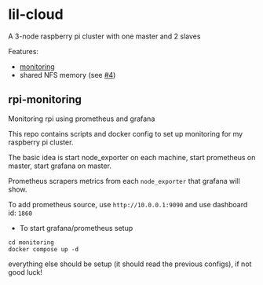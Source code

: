 # lil-cloud

A 3-node raspberry pi cluster with one master and 2 slaves

Features:
- [monitoring](#rpi-monitoring)
- shared NFS memory (see [#4](/../../issues/4))




## rpi-monitoring
Monitoring rpi using prometheus and grafana

This repo contains scripts and docker config to set up monitoring for my raspberry pi cluster.

The basic idea is start node_exporter on each machine, start prometheus on master, start grafana on master.

Prometheus scrapers metrics from each `node_exporter` that grafana will show.

To add prometheus source, use `http://10.0.0.1:9090` and use dashboard id: `1860`


- To start grafana/prometheus setup

```
cd monitoring
docker compose up -d
```

everything else should be setup (it should read the previous configs), if not good luck!
